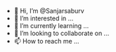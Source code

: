 - 👋 Hi, I’m @Sanjarsaburv
- 👀 I’m interested in ...
- 🌱 I’m currently learning ...
- 💞️ I’m looking to collaborate on ...
- 📫 How to reach me ...

<!---
Sanjarsaburv/Sanjarsaburv is a ✨ special ✨ repository because its `README.md` (this file) appears on your GitHub profile.
You can click the Preview link to take a look at your changes.
--->
